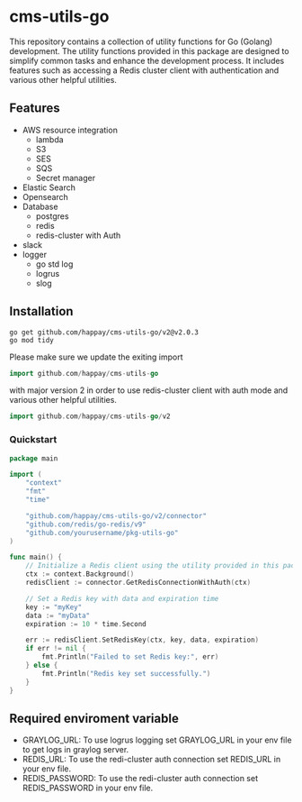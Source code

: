 # cms-utils-go
This repository contains a collection of utility functions for Go (Golang) development. The utility functions provided in this package are designed to simplify common tasks and enhance the development process. It includes features such as accessing a Redis cluster client with authentication and various other helpful utilities.

## Features
- AWS resource integration
    - lambda
    - S3
    - SES
    - SQS
    - Secret manager
- Elastic Search
- Opensearch
- Database
    - postgres
    - redis
    - redis-cluster with Auth
- slack
- logger
    - go std log
    - logrus
    - slog

## Installation

```shell
go get github.com/happay/cms-utils-go/v2@v2.0.3
go mod tidy
```
Please make sure we update the exiting import 
```go
import github.com/happay/cms-utils-go
```
with major version 2 in order to use redis-cluster client with auth  mode and various other helpful utilities.
```go 
import github.com/happay/cms-utils-go/v2
```
### Quickstart
```go
package main

import (
    "context"
    "fmt"
    "time"

    "github.com/happay/cms-utils-go/v2/connector"
    "github.com/redis/go-redis/v9"
    "github.com/yourusername/pkg-utils-go"
)

func main() {
    // Initialize a Redis client using the utility provided in this package
    ctx := context.Background()
    redisClient := connector.GetRedisConnectionWithAuth(ctx)

    // Set a Redis key with data and expiration time
    key := "myKey"
    data := "myData"
    expiration := 10 * time.Second

    err := redisClient.SetRedisKey(ctx, key, data, expiration)
    if err != nil {
        fmt.Println("Failed to set Redis key:", err)
    } else {
        fmt.Println("Redis key set successfully.")
    }
}

```
## Required enviroment variable
- GRAYLOG_URL: To use logrus logging set GRAYLOG_URL in your env file to get logs in graylog server.
- REDIS_URL: To use the redi-cluster auth connection set REDIS_URL in your env file.
- REDIS_PASSWORD: To use the redi-cluster auth connection set REDIS_PASSWORD in your env file.

